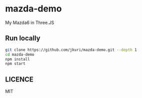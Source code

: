 # mazda-demo

My Mazda6 in Three.JS

## Run locally 

```sh
git clone https://github.com/jkuri/mazda-demo.git --depth 1
cd mazda-demo
npm install
npm start
```

## LICENCE

MIT
